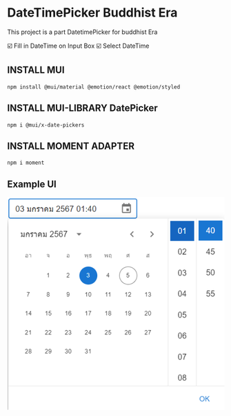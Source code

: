 # DateTimePicker Buddhist Era
This project is a part DatetimePicker for buddhist Era

:ballot_box_with_check: Fill in DateTime on Input Box
:ballot_box_with_check: Select DateTime

## INSTALL MUI
 ```
 npm install @mui/material @emotion/react @emotion/styled
 ```

## INSTALL MUI-LIBRARY DatePicker
 ```
 npm i @mui/x-date-pickers
 ```

## INSTALL MOMENT ADAPTER
 ```
 npm i moment
 ```

## Example UI
![](./Image/Ex.png)